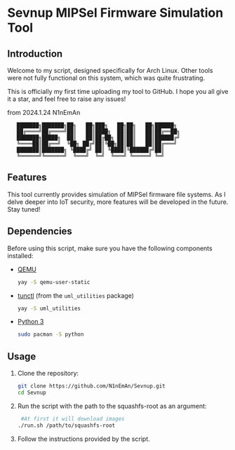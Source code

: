 # Sevnup MIPSel Firmware Simulation Tool

## Introduction

Welcome to my script, designed specifically for Arch Linux. Other tools were not fully functional on this system, which was quite frustrating.

This is officially my first time uploading my tool to GitHub. I hope you all give it a star, and feel free to raise any issues!

from 2024.1.24 N1nEmAn

```
   ███████╗███████╗██╗   ██╗███╗   ██╗██╗   ██╗██████╗ 
   ██╔════╝██╔════╝██║   ██║████╗  ██║██║   ██║██╔══██╗
   ███████╗█████╗  ██║   ██║██╔██╗ ██║██║   ██║██████╔╝
   ╚════██║██╔══╝  ╚██╗ ██╔╝██║╚██╗██║██║   ██║██╔═══╝ 
   ███████║███████╗ ╚████╔╝ ██║ ╚████║╚██████╔╝██║     
   ╚══════╝╚══════╝  ╚═══╝  ╚═╝  ╚═══╝ ╚═════╝ ╚═╝     
```

## Features

This tool currently provides simulation of MIPSel firmware file systems. As I delve deeper into IoT security, more features will be developed in the future. Stay tuned!

## Dependencies

Before using this script, make sure you have the following components installed:

- [QEMU](https://www.qemu.org/)

  ```bash
  yay -S qemu-user-static
  ```

- [tunctl](https://tunctl.sourceforge.net/) (from the `uml_utilities` package)

  ```bash
  yay -S uml_utilities
  ```

- [Python 3](https://www.python.org/)

  ```bash
  sudo pacman -S python
  ```

## Usage

1. Clone the repository:

   ```bash
   git clone https://github.com/N1nEmAn/Sevnup.git
   cd Sevnup
   ```

2. Run the script with the path to the squashfs-root as an argument:

   ```bash
    #At first it will download images
   ./run.sh /path/to/squashfs-root
   ```

3. Follow the instructions provided by the script.
